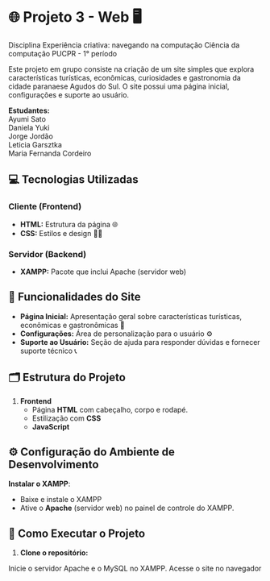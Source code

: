 # 🌐 **Projeto 3 - Web** 🖥️
Disciplina Experiência criativa: navegando na computação 
Ciência da computação PUCPR - 1° período

Este projeto em grupo consiste na criação de um site simples que explora características turísticas, econômicas, curiosidades e gastronomia da cidade paranaese Agudos do Sul. O site possui uma página inicial, configurações e suporte ao usuário.

**Estudantes:**  
Ayumi Sato  
Daniela Yuki  
Jorge Jordão  
Leticia Garsztka  
Maria Fernanda Cordeiro


## 💻 **Tecnologias Utilizadas**

### **Cliente (Frontend)**

- **HTML:** Estrutura da página 🌐
- **CSS:** Estilos e design 📐🎨

### **Servidor (Backend)**

- **XAMPP:** Pacote que inclui Apache (servidor web) 

## 🚀 **Funcionalidades do Site**

- **Página Inicial:** Apresentação geral sobre características turísticas, econômicas e gastronômicas 📜
- **Configurações:** Área de personalização para o usuário ⚙️
- **Suporte ao Usuário:** Seção de ajuda para responder dúvidas e fornecer suporte técnico 📞

## 🗂️ **Estrutura do Projeto**

1. **Frontend**
   - Página **HTML** com cabeçalho, corpo e rodapé.
   - Estilização com **CSS** 
   - **JavaScript** 


## ⚙️ **Configuração do Ambiente de Desenvolvimento**

**Instalar o XAMPP**:
   - Baixe e instale o XAMPP
   - Ative o **Apache** (servidor web) no painel de controle do XAMPP.


## 🔧 **Como Executar o Projeto**

1. **Clone o repositório:**

Inicie o servidor Apache e o MySQL no XAMPP.
Acesse o site no navegador
